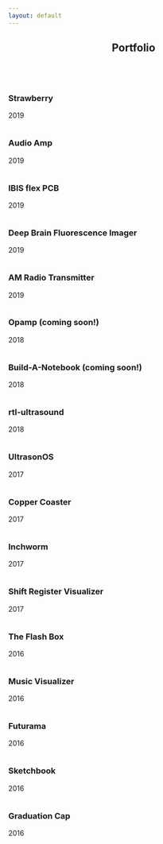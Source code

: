 ```yaml
---
layout: default
---
```


<!-- Section -->
<section>
	<header class="major">
		<h2>Portfolio</h2>
	</header>
	<div class="posts">
		<article>
			<a href="{{ 'strawberry.html' | absolute_url }}" class="image"><img src="assets/images/strawberry_square.jpg" alt="" /></a>
			<h3>Strawberry</h3>
			<p>2019</p>
		</article>
		<article>
			<a href="https://audioamp.github.io" class="image"><img src="assets/images/audioamp.jpg" alt="" /></a>
			<h3>Audio Amp</h3>
			<p>2019</p>
		</article>
		<article>
			<a href="{{ 'IBISflex.html' | absolute_url }}" class="image"><img src="assets/images/IBISflex_animation.gif" alt="" /></a>
			<h3>IBIS flex PCB</h3>
			<p>2019</p>
		</article>
		<article>
			<a href="{{ 'unishank.html' | absolute_url }}" class="image"><img src="assets/images/Unishank.jpg" alt="" /></a>
			<h3>Deep Brain Fluorescence Imager</h3>
			<p>2019</p>
		</article>
		<article>
			<a href="{{ 'AMradio.html' | absolute_url }}" class="image"><img src="assets/images/AMradio_square.jpg" alt="" /></a>
			<h3>AM Radio Transmitter</h3>
			<p>2019</p>
		</article>
		<article>
			<a href="{{ 'opamp.html' | absolute_url }}" class="image"><img src="assets/images/opamp.png" alt="" /></a>
			<h3>Opamp (coming soon!)</h3>
			<p>2018</p>
		</article>
		<article>
			<a href="{{ 'buildanotebook.html' | absolute_url }}" class="image"><img src="assets/images/" alt="" /></a>
			<h3>Build-A-Notebook (coming soon!)</h3>
			<p>2018</p>
		</article>
		<article>
			<a href="{{ 'rtl-ultrasound.html' | absolute_url }}" class="image"><img src="assets/images/SimpleRick.JPG" alt="" /></a>
			<h3>rtl-ultrasound</h3>
			<p>2018</p>
		</article>
		<article>
			<a href="{{ 'ultrasonos.html' | absolute_url }}" class="image"><img src="assets/images/Ultrasound_Analog_Frontend_crop.jpg" alt="" /></a>
			<h3>UltrasonOS</h3>
			<p>2017</p>
		</article>
		<article>
			<a href="{{ 'coaster.html' | absolute_url }}" class="image"><img src="assets/images/Coaster.jpg" alt="" /></a>
			<h3>Copper Coaster</h3>
			<p>2017</p>
		</article>
		<article>
			<a href="{{ 'inchworm.html' | absolute_url }}" class="image"><img src="assets/images/Inchworm_square.jpg" alt="" /></a>
			<h3>Inchworm</h3>
			<p>2017</p>
		</article>
		<article>
			<a href="{{ 'shift_register_visualizer.html' | absolute_url }}" class="image"><img src="assets/images/Shift_register_visualizer_square.jpg" alt="" /></a>
			<h3>Shift Register Visualizer</h3>
			<p>2017</p>
		</article>
		<article>
			<a href="{{ 'the_flash_box.html' | absolute_url }}" class="image"><img src="assets/images/The_Flash_Box.jpg" alt="" /></a>
			<h3>The Flash Box</h3>
			<p>2016</p>
		</article>
		<article>
			<a href="{{ 'music_visualizer.html' | absolute_url }}" class="image"><img src="assets/images/Music_visualizer.gif" alt="" /></a>
			<!-- <a href="{{ 'music_visualizer.html' | absolute_url }}" class="image">
			<video width="auto" loop="true" autoplay="autoplay" muted>
			<source src="assets/images/Music_visualizer.mp4" type="video/mp4" />
			</video>
			</a> -->
			<h3>Music Visualizer</h3>
			<p>2016</p>
		</article>
		<article>
			<a href="{{ 'futurama.html' | absolute_url }}" class="image"><img src="assets/images/Futurama.jpg" alt="" /></a>
			<h3>Futurama</h3>
			<p>2016</p>
		</article>
		<article>
			<a href="{{ 'sketchbook.html' | absolute_url }}" class="image"><img src="assets/images/Sketchbook_square.jpg" alt="" /></a>
			<h3>Sketchbook</h3>
			<p>2016</p>
		</article>
		<article>
			<a href="{{ 'grad_cap.html' | absolute_url }}" class="image"><img src="assets/images/Gradcap.jpg" alt="" /></a>
			<h3>Graduation Cap</h3>
			<p>2016</p>
		</article>
	</div>
</section>
